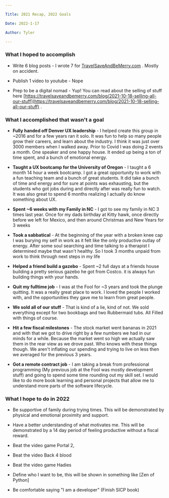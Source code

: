 ```yaml
---

Title: 2021 Recap, 2022 Goals

Date: 2022-1-17

Author: Tyler

---
```


### **What I hoped to accomplish**

-   Write 6 blog posts - I wrote 7 for [TravelSaveAndBeMerry.com](http://travelsaveandbemerry.com) . Mostly on accident.

-   Publish 1 video to youtube - Nope

-   Prep to be a digital nomad - Yup! You can read about the selling of stuff here [https://travelsaveandbemerry.com/blog/2021-10-18-selling-all-our-stuff](https://travelsaveandbemerry.com/blog/2021-10-18-selling-all-our-stuff) .

### **What I accomplished that wasn't a goal**

-   **Fully handed off Denver UX leadership** - I helped create this group in \~2016 and for a few years ran it solo. It was fun to help so many people grow their careers, and learn about the industry. I think it was just over 3000 members when I walked away. Prior to Covid I was doing 2 events a month. One speaker and one happy house. It ended up being a ton of time spent, and a bunch of emotional energy.

-   **Taught a UX bootcamp for the University of Oregon** - I taught a 6 month 14 hour a week bootcamp. I got a great opportunity to work with a fun teaching team and a bunch of great students. It did take a bunch of time and energy and for sure at points was exhausting, but the students who got jobs during and directly after was really fun to watch. It was also great to spend 6 months realizing I actually do know something about UX.

-   **Spent \~6 weeks with my Family in NC** - I got to see my family in NC 3 times last year. Once for my dads birthday at Kitty hawk, once directly before we left for Mexico, and then around Christmas and New Years for 3 weeks

-   **Took a sabbatical** - At the beginning of the year with a broken knee cap I was burying my self in work as it felt like the only productive outlay of energy. After some soul searching and time talking to a therapist I determined maybe that wasn't healthy. So I took 3 months unpaid from work to think through next steps in my life

-   **Helped a friend build a gazebo** - Spent \~2 full days at a friends house building a pretty serious gazebo he got from Costco. it is always fun building things with your hands.

-   **Quit my fulltime job** - I was at the Fool for \~3 years and took the plunge quitting. It was a really great place to work. I loved the people I worked with, and the opportunities they gave me to learn from great people.

-   **We sold all of our stuff** - That is kind of a lie, kind of not. We sold everything except for two bookbags and two Rubbermaid tubs. All Filled with things of course.

-   **Hit a few fiscal milestones** - The stock market went bananas in 2021 and with that we got to drive right by a few numbers we had in our minds for a while. Because the market went so high we actually saw them in the rear view as we drove past. Who knows with these things though. We aren't inflating our spending and trying to live on less then we averaged for the previous 3 years.

-   **Got a remote contract job** - I am taking a break from professional programming (My previous job at the Fool was mostly development stuff) and going to spend some time rounding out my skill set. I would like to do more book learning and personal projects that allow me to understand more parts of the software lifecycle.

### **What I hope to do in 2022**

-   Be supportive of family during trying times. This will be demonstrated by physical and emotional proximity and support.

-   Have a better understanding of what motivates me. This will be demonstrated by a 14 day period of feeling productive without a fiscal reward.

-   Beat the video game Portal 2,

-   Beat the video Back 4 blood

-   Beat the video game Hadies

-   Define who I want to be, this will be shown in something like \[Zen of Python\]

-   Be comfortable saying \"I am a developer\" (Finish SICP book)